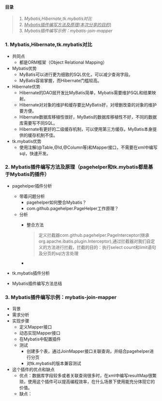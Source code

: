 ####  目录
>1. *Mybatis,Hibernate,tk.mybatis对比*
>2. <u >*Mybatis插件编写方法及原理(本次分享的目的)*</u>
>3. *Mybatis插件编写示例：mybatis-join-mapper*
### 1. Mybatis,Hibernate,tk.mybatis对比
- 共同点
    - 都是ORM框架（Object Relational Mapping）
- Mybatis优势
    - MyBatis可以进行更为细致的SQL优化，可以减少查询字段。
    - MyBatis容易掌握，而Hibernate门槛较高。
- Hibernate优势
    - Hibernate的DAO层开发比MyBatis简单，Mybatis需要维护SQL和结果映射。
    - Hibernate对对象的维护和缓存要比MyBatis好，对增删改查的对象的维护要方便。
    - Hibernate数据库移植性很好，MyBatis的数据库移植性不好，不同的数据库需要写不同SQL。
    - Hibernate有更好的二级缓存机制，可以使用第三方缓存。MyBatis本身提供的缓存机制不佳。
- tk.mybatis优势
    - 使用注解(@Table,@Id,@Column等)和Mapper接口，不需要在xml中编写sql，快速开发。
### 2. Mybatis插件编写方法及原理（pagehelper和tk.mybatis都是基于Mybatis的插件）
- pagehelper插件分析
    - 带着问题分析
        - pagehelper如何整合Mybatis？
        - com.github.pagehelper.PageHelper工作原理？
    - 分析
        - 整合方法
          > 定义拦截器com.github.pagehelper.PageInterceptor(继承org.apache.ibatis.plugin.Interceptor),通过拦截器对我们自定义的方法进行拦截，拦截的目的：执行select count和limit语句及分页的sql方言处理
          
        - 

- tk.mybatis插件分析

- Mybatis插件编写方法总结
### 3. Mybatis插件编写示例：mybatis-join-mapper
- 背景
- 需求分析
- 实现步骤
    - 定义Mapper接口
    - 动态实现Mapper接口
    - 在Mybatis中配置插件
    - 测试
        - 创建多个表，通过JoinMapper接口关联查询，并结合pagehelper进行分页
        - 对tk.mybatis的版本兼容测试
- 这个插件的优点和缺点
    - 优点：数据库字段较多或者关联查询很多时，在xml中编写resultMap很繁琐，使用这个插件可以提高编程效率，在什么场景下使用能充分体现它的价值。
    - 缺点：
    
